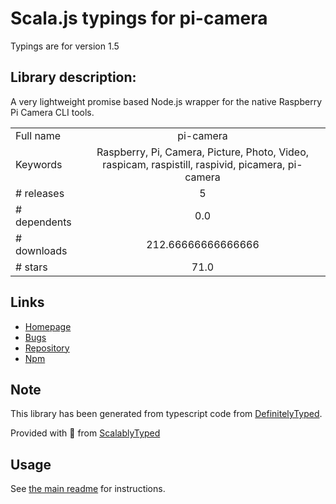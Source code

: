 
# Scala.js typings for pi-camera

Typings are for version 1.5

## Library description:
A very lightweight promise based Node.js wrapper for the native Raspberry Pi Camera CLI tools.

|                    |                 |
| ------------------ | :-------------: |
| Full name          | pi-camera |
| Keywords           | Raspberry, Pi, Camera, Picture, Photo, Video, raspicam, raspistill, raspivid, picamera, pi-camera |
| # releases         | 5 |
| # dependents       | 0.0 |
| # downloads        | 212.66666666666666 |
| # stars            | 71.0 |

## Links
- [Homepage](https://github.com/stetsmando/pi-camera#readme)
- [Bugs](https://github.com/stetsmando/pi-camera/issues)
- [Repository](https://github.com/stetsmando/pi-camera)
- [Npm](https://www.npmjs.com/package/pi-camera)
    


## Note
This library has been generated from typescript code from [DefinitelyTyped](https://definitelytyped.org).

Provided with :purple_heart: from [ScalablyTyped](https://github.com/oyvindberg/ScalablyTyped)

## Usage
See [the main readme](../../readme.md) for instructions.


